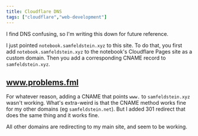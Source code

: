```yaml
---
title: Cloudflare DNS
tags: ["cloudflare","web-development"]
---
```


I find DNS confusing, so I'm writing this down for future reference.

I just pointed `notebook.samfeldstein.xyz` to this site. To do that, you first add `notebook.samfeldstein.xyz` to the notebook's Cloudflare Pages site as a custom domain. Then you add a corresponding CNAME record to `samfeldstein.xyz`.

## www.problems.fml

For whatever reason, adding a CNAME that points `www.` to `samfeldstein.xyz` wasn't working. What's extra-weird is that the CNAME method works fine for my other domains (eg `samfeldstein.net`). But I added 301 redirect that does the same thing and it works fine.

All other domains are redirecting to my main site, and seem to be working.